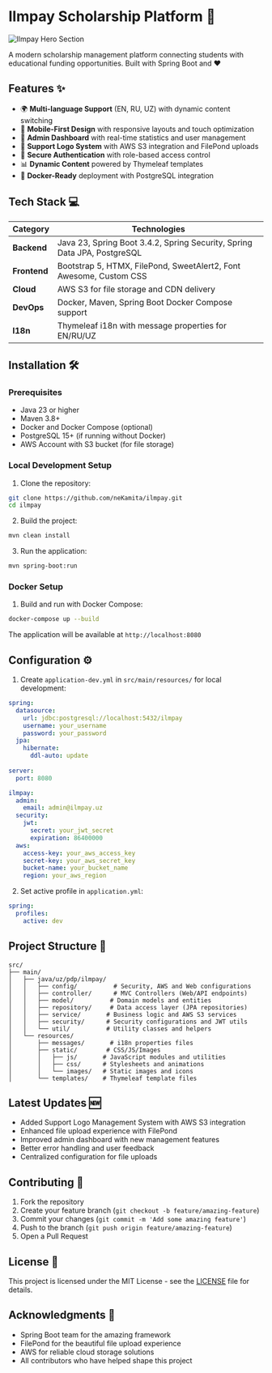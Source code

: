 # Ilmpay Scholarship Platform 🚀

![Ilmpay Hero Section](src/main/resources/static/images/hero-screenshot.png)

A modern scholarship management platform connecting students with educational funding opportunities. Built with Spring Boot and ❤️

## Features ✨
- 🌍 **Multi-language Support** (EN, RU, UZ) with dynamic content switching
- 📱 **Mobile-First Design** with responsive layouts and touch optimization
- 👑 **Admin Dashboard** with real-time statistics and user management
- 🎨 **Support Logo System** with AWS S3 integration and FilePond uploads
- 🔐 **Secure Authentication** with role-based access control
- 📊 **Dynamic Content** powered by Thymeleaf templates
- 🐳 **Docker-Ready** deployment with PostgreSQL integration

## Tech Stack 💻
| Category       | Technologies                                                                 |
|----------------|-----------------------------------------------------------------------------|
| **Backend**    | Java 23, Spring Boot 3.4.2, Spring Security, Spring Data JPA, PostgreSQL    |
| **Frontend**   | Bootstrap 5, HTMX, FilePond, SweetAlert2, Font Awesome, Custom CSS          |
| **Cloud**      | AWS S3 for file storage and CDN delivery                                    |
| **DevOps**     | Docker, Maven, Spring Boot Docker Compose support                           |
| **I18n**       | Thymeleaf i18n with message properties for EN/RU/UZ                        |

## Installation 🛠️

### Prerequisites
- Java 23 or higher
- Maven 3.8+
- Docker and Docker Compose (optional)
- PostgreSQL 15+ (if running without Docker)
- AWS Account with S3 bucket (for file storage)

### Local Development Setup
1. Clone the repository:
```bash
git clone https://github.com/neKamita/ilmpay.git
cd ilmpay
```

2. Build the project:
```bash
mvn clean install
```

3. Run the application:
```bash
mvn spring-boot:run
```

### Docker Setup
1. Build and run with Docker Compose:
```bash
docker-compose up --build
```

The application will be available at `http://localhost:8080`

## Configuration ⚙️
1. Create `application-dev.yml` in `src/main/resources/` for local development:
```yaml
spring:
  datasource:
    url: jdbc:postgresql://localhost:5432/ilmpay
    username: your_username
    password: your_password
  jpa:
    hibernate:
      ddl-auto: update
    
server:
  port: 8080

ilmpay:
  admin:
    email: admin@ilmpay.uz
  security:
    jwt:
      secret: your_jwt_secret
      expiration: 86400000
  aws:
    access-key: your_aws_access_key
    secret-key: your_aws_secret_key
    bucket-name: your_bucket_name
    region: your_aws_region
```

2. Set active profile in `application.yml`:
```yaml
spring:
  profiles:
    active: dev
```

## Project Structure 📁
```
src/
├── main/
│   ├── java/uz/pdp/ilmpay/
│   │   ├── config/          # Security, AWS and Web configurations
│   │   ├── controller/      # MVC Controllers (Web/API endpoints)
│   │   ├── model/          # Domain models and entities
│   │   ├── repository/     # Data access layer (JPA repositories)
│   │   ├── service/       # Business logic and AWS S3 services
│   │   ├── security/      # Security configurations and JWT utils
│   │   └── util/          # Utility classes and helpers
│   └── resources/
│       ├── messages/       # i18n properties files
│       ├── static/        # CSS/JS/Images
│       │   ├── js/       # JavaScript modules and utilities
│       │   ├── css/      # Stylesheets and animations
│       │   └── images/   # Static images and icons
│       └── templates/    # Thymeleaf template files
```

## Latest Updates 🆕
- Added Support Logo Management System with AWS S3 integration
- Enhanced file upload experience with FilePond
- Improved admin dashboard with new management features
- Better error handling and user feedback
- Centralized configuration for file uploads

## Contributing 🤝
1. Fork the repository
2. Create your feature branch (`git checkout -b feature/amazing-feature`)
3. Commit your changes (`git commit -m 'Add some amazing feature'`)
4. Push to the branch (`git push origin feature/amazing-feature`)
5. Open a Pull Request

## License 📝
This project is licensed under the MIT License - see the [LICENSE](LICENSE) file for details.

## Acknowledgments 🙏
- Spring Boot team for the amazing framework
- FilePond for the beautiful file upload experience
- AWS for reliable cloud storage solutions
- All contributors who have helped shape this project
